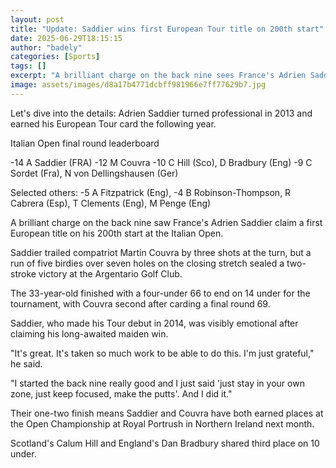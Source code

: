 ```yaml
---
layout: post
title: "Update: Saddier wins first European Tour title on 200th start"
date: 2025-06-29T18:15:15
author: "badely"
categories: [Sports]
tags: []
excerpt: "A brilliant charge on the back nine sees France's Adrien Saddier claim a first European title on his 200th start at the Italian Open."
image: assets/images/d8a17b4771dcbff981966e7ff77629b7.jpg
---
```


Let's dive into the details: Adrien Saddier turned professional in 2013 and earned his European Tour card the following year.

Italian Open final round leaderboard

-14 A Saddier (FRA) -12 M Couvra -10 C Hill (Sco), D Bradbury (Eng) -9 C Sordet (Fra), N von Dellingshausen (Ger)

Selected others: -5 A Fitzpatrick (Eng), -4 B Robinson-Thompson, R Cabrera (Esp), T Clements (Eng), M Penge (Eng)

A brilliant charge on the back nine saw France's Adrien Saddier claim a first European title on his 200th start at the Italian Open.

Saddier trailed compatriot Martin Couvra by three shots at the turn, but a run of five birdies over seven holes on the closing stretch sealed a two-stroke victory at the Argentario Golf Club.

The 33-year-old finished with a four-under 66 to end on 14 under for the tournament, with Couvra second after carding a final round 69.

Saddier, who made his Tour debut in 2014, was visibly emotional after claiming his long-awaited maiden win.

"It's great. It's taken so much work to be able to do this. I'm just grateful," he said.

"I started the back nine really good and I just said 'just stay in your own zone, just keep focused, make the putts'. And I did it."

Their one-two finish means Saddier and Couvra have both earned places at the Open Championship at Royal Portrush in Northern Ireland next month. 

Scotland's Calum Hill and England's Dan Bradbury shared third place on 10 under.

